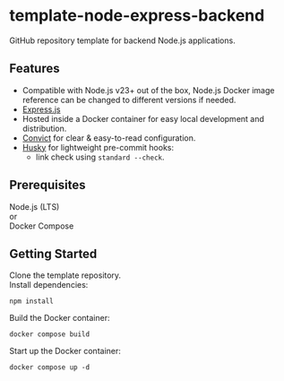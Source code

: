 # template-node-express-backend
GitHub repository template for backend Node.js applications.

## Features
- Compatible with Node.js v23+ out of the box, Node.js Docker image reference can be changed to different versions if needed.
- [Express.js](https://expressjs.com/)
- Hosted inside a Docker container for easy local development and distribution.
- [Convict](https://www.npmjs.com/package/convict) for clear & easy-to-read configuration.
- [Husky](https://typicode.github.io/husky/) for lightweight pre-commit hooks:
   - link check using `standard --check`.

## Prerequisites
Node.js (LTS)  
or  
Docker Compose

## Getting Started
Clone the template repository.  
Install dependencies:
```
npm install
```
Build the Docker container:
```
docker compose build
```
Start up the Docker container:
```
docker compose up -d
```
